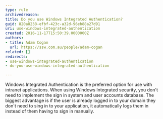 ```yaml
---
type: rule
archivedreason: 
title: Do you use Windows Integrated Authentication?
guid: 820a8238-efbf-423c-a32d-96eb88a27d91
uri: use-windows-integrated-authentication
created: 2016-11-17T15:50:39.0000000Z
authors:
- title: Adam Cogan
  url: https://ssw.com.au/people/adam-cogan
related: []
redirects:
- use-windows-integrated-authentication
- do-you-use-windows-integrated-authentication

---
```


Windows Integrated Authentication is the preferred option for use with intranet applications. When using Windows Integrated security, you don't need to implement the sign in system and user accounts database. The biggest advantage is if the user is already logged in to your domain they don't need to sing in to your application, it automatically logs them in instead of them having to sign in manually.

<!--endintro-->
